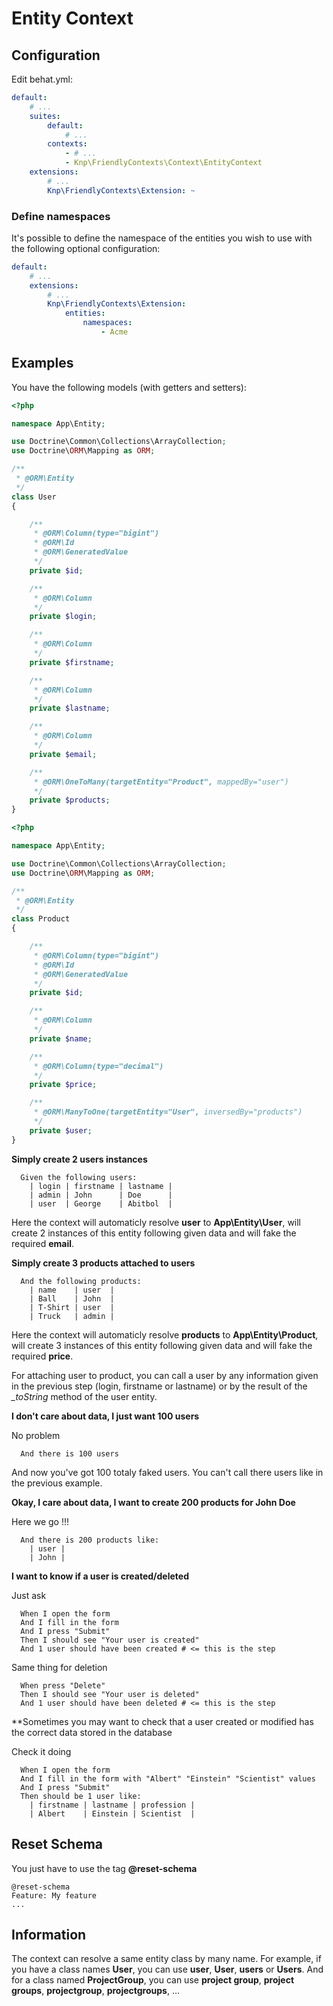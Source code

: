Entity Context
==============

Configuration
-------------
Edit behat.yml:

```yaml
default:
    # ...
    suites:
        default:
            # ...
        contexts:
            - # ...
            - Knp\FriendlyContexts\Context\EntityContext
    extensions:
        # ...
        Knp\FriendlyContexts\Extension: ~
```

### Define namespaces

It's possible to define the namespace of the entities you wish to use with the 
following  optional configuration:

```yaml
default:
    # ...
    extensions:
        # ...
        Knp\FriendlyContexts\Extension:
            entities:
                namespaces:
                    - Acme
```

Examples
--------
You have the following models (with getters and setters):

```php
<?php

namespace App\Entity;

use Doctrine\Common\Collections\ArrayCollection;
use Doctrine\ORM\Mapping as ORM;

/**
 * @ORM\Entity
 */
class User
{

    /**
     * @ORM\Column(type="bigint")
     * @ORM\Id
     * @ORM\GeneratedValue
     */
    private $id;

    /**
     * @ORM\Column
     */
    private $login;

    /**
     * @ORM\Column
     */
    private $firstname;

    /**
     * @ORM\Column
     */
    private $lastname;

    /**
     * @ORM\Column
     */
    private $email;

    /**
     * @ORM\OneToMany(targetEntity="Product", mappedBy="user")
     */
    private $products;
}
```

```php
<?php

namespace App\Entity;

use Doctrine\Common\Collections\ArrayCollection;
use Doctrine\ORM\Mapping as ORM;

/**
 * @ORM\Entity
 */
class Product
{

    /**
     * @ORM\Column(type="bigint")
     * @ORM\Id
     * @ORM\GeneratedValue
     */
    private $id;

    /**
     * @ORM\Column
     */
    private $name;

    /**
     * @ORM\Column(type="decimal")
     */
    private $price;

    /**
     * @ORM\ManyToOne(targetEntity="User", inversedBy="products")
     */
    private $user;
}
```

**Simply create 2 users instances**

```gherkin
  Given the following users:
    | login | firstname | lastname |
    | admin | John      | Doe      |
    | user  | George    | Abitbol  |
```

Here the context will automaticly resolve **user** to **App\Entity\User**, will create 2 instances of this entity following given data and will fake the required **email**.

**Simply create 3 products attached to users**

```gherkin
  And the following products:
    | name    | user  |
    | Ball    | John  |
    | T-Shirt | user  |
    | Truck   | admin |
```

Here the context will automaticly resolve **products** to **App\Entity\Product**, will create 3 instances of this entity following given data and will fake the required **price**.

For attaching user to product, you can call a user by any information given in the previous step (login, firstname or lastname) or by the result of the *_toString* method of the user entity.

**I don't care about data, I just want 100 users**

No problem

```gherkin
  And there is 100 users
```

And now you've got 100 totaly faked users. You can't call there users like in the previous example.

**Okay, I care about data, I want to create 200 products for John Doe**

Here we go !!!

```gherkin
  And there is 200 products like:
    | user |
    | John |
```

**I want to know if a user is created/deleted**

Just ask
```gherkin
  When I open the form
  And I fill in the form
  And I press "Submit"
  Then I should see "Your user is created"
  And 1 user should have been created # <= this is the step
```

Same thing for deletion
```gherkin
  When press "Delete"
  Then I should see "Your user is deleted"
  And 1 user should have been deleted # <= this is the step
```

**Sometimes you may want to check that a user created or modified has the correct data stored in the database

Check it doing
```gherkin
  When I open the form
  And I fill in the form with "Albert" "Einstein" "Scientist" values
  And I press "Submit"
  Then should be 1 user like:
    | firstname | lastname | profession |
    | Albert    | Einstein | Scientist  |
```

Reset Schema
------------
You just have to use the tag **@reset-schema**
```gherkin
@reset-schema
Feature: My feature
...
```

Information
-----------------
The context can resolve a same entity class by many name. For example, if you have a class names **User**, you can use **user**, **User**, **users** or **Users**. And for a class named **ProjectGroup**, you can use **project group**, **project groups**, **projectgroup**, **projectgroups**, ...
